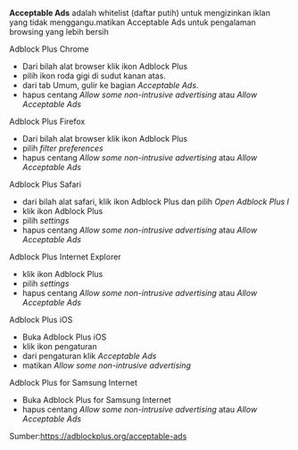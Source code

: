 **Acceptable Ads** adalah whitelist (daftar putih) untuk mengizinkan iklan yang tidak menggangu.matikan Acceptable Ads untuk pengalaman browsing yang lebih bersih

Adblock Plus Chrome
- Dari bilah alat browser klik ikon Adblock Plus 
- pilih ikon roda gigi di sudut kanan atas.
- dari tab Umum, gulir ke bagian *Acceptable Ads*.
- hapus centang *Allow some non-intrusive advertising* atau *Allow Acceptable Ads*

Adblock Plus Firefox
- Dari bilah alat browser klik ikon Adblock Plus
- pilih *filter preferences*
- hapus centang *Allow some non-intrusive advertising* atau *Allow Acceptable Ads*

Adblock Plus Safari
- dari bilah alat safari, klik ikon Adblock Plus dan pilih *Open Adblock Plus l*
- klik ikon Adblock Plus
- pilih *settings*
- hapus centang *Allow some non-intrusive advertising* atau *Allow Acceptable Ads*

Adblock Plus Internet Explorer
- klik ikon Adblock Plus
- pilih *settings*
- hapus centang *Allow some non-intrusive advertising* atau *Allow Acceptable Ads*

Adblock Plus iOS
- Buka Adblock Plus iOS
- klik ikon pengaturan
- dari pengaturan klik *Acceptable Ads*
- matikan *Allow some non-intrusive advertising*

Adblock Plus for Samsung Internet
- Buka Adblock Plus for Samsung Internet
- hapus centang *Allow some non-intrusive advertising* atau *Allow Acceptable Ads*

Sumber:https://adblockplus.org/acceptable-ads

